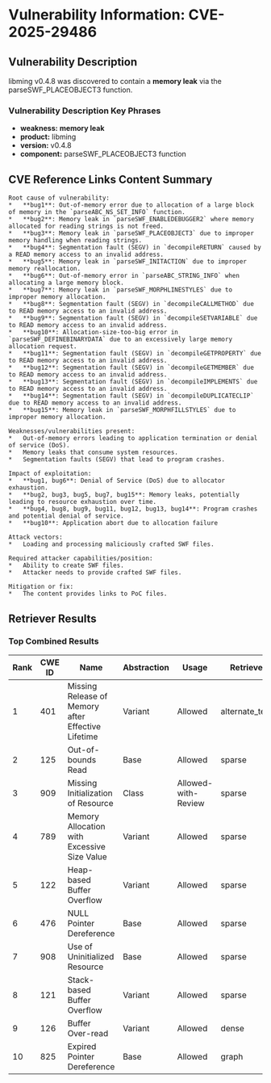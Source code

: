 # Vulnerability Information: CVE-2025-29486

## Vulnerability Description
libming v0.4.8 was discovered to contain a **memory leak** via the parseSWF_PLACEOBJECT3 function.

### Vulnerability Description Key Phrases
- **weakness:** **memory leak**
- **product:** libming
- **version:** v0.4.8
- **component:** parseSWF_PLACEOBJECT3 function

## CVE Reference Links Content Summary
```
Root cause of vulnerability:
*   **bug1**: Out-of-memory error due to allocation of a large block of memory in the `parseABC_NS_SET_INFO` function.
*   **bug2**: Memory leak in `parseSWF_ENABLEDEBUGGER2` where memory allocated for reading strings is not freed.
*   **bug3**: Memory leak in `parseSWF_PLACEOBJECT3` due to improper memory handling when reading strings.
*   **bug4**: Segmentation fault (SEGV) in `decompileRETURN` caused by a READ memory access to an invalid address.
*   **bug5**: Memory leak in `parseSWF_INITACTION` due to improper memory reallocation.
*   **bug6**: Out-of-memory error in `parseABC_STRING_INFO` when allocating a large memory block.
*   **bug7**: Memory leak in `parseSWF_MORPHLINESTYLES` due to improper memory allocation.
*   **bug8**: Segmentation fault (SEGV) in `decompileCALLMETHOD` due to READ memory access to an invalid address.
*   **bug9**: Segmentation fault (SEGV) in `decompileSETVARIABLE` due to READ memory access to an invalid address.
*   **bug10**: Allocation-size-too-big error in `parseSWF_DEFINEBINARYDATA` due to an excessively large memory allocation request.
*   **bug11**: Segmentation fault (SEGV) in `decompileGETPROPERTY` due to READ memory access to an invalid address.
*   **bug12**: Segmentation fault (SEGV) in `decompileGETMEMBER` due to READ memory access to an invalid address.
*   **bug13**: Segmentation fault (SEGV) in `decompileIMPLEMENTS` due to READ memory access to an invalid address.
*   **bug14**: Segmentation fault (SEGV) in `decompileDUPLICATECLIP` due to READ memory access to an invalid address.
*   **bug15**: Memory leak in `parseSWF_MORPHFILLSTYLES` due to improper memory allocation.

Weaknesses/vulnerabilities present:
*   Out-of-memory errors leading to application termination or denial of service (DoS).
*   Memory leaks that consume system resources.
*   Segmentation faults (SEGV) that lead to program crashes.

Impact of exploitation:
*   **bug1, bug6**: Denial of Service (DoS) due to allocator exhaustion.
*   **bug2, bug3, bug5, bug7, bug15**: Memory leaks, potentially leading to resource exhaustion over time.
*   **bug4, bug8, bug9, bug11, bug12, bug13, bug14**: Program crashes and potential denial of service.
*   **bug10**: Application abort due to allocation failure

Attack vectors:
*   Loading and processing maliciously crafted SWF files.

Required attacker capabilities/position:
*   Ability to create SWF files.
*   Attacker needs to provide crafted SWF files.

Mitigation or fix:
*   The content provides links to PoC files.
```

## Retriever Results

### Top Combined Results

| Rank | CWE ID | Name | Abstraction | Usage  | Retrievers | Individual Scores |
|------|--------|------|-------------|-------|------------|-------------------|
| 1 | 401 | Missing Release of Memory after Effective Lifetime | Variant | Allowed | alternate_terms | 1.000 |
| 2 | 125 | Out-of-bounds Read | Base | Allowed | sparse | 0.107 |
| 3 | 909 | Missing Initialization of Resource | Class | Allowed-with-Review | sparse | 0.095 |
| 4 | 789 | Memory Allocation with Excessive Size Value | Variant | Allowed | sparse | 0.093 |
| 5 | 122 | Heap-based Buffer Overflow | Variant | Allowed | sparse | 0.092 |
| 6 | 476 | NULL Pointer Dereference | Base | Allowed | sparse | 0.090 |
| 7 | 908 | Use of Uninitialized Resource | Base | Allowed | sparse | 0.089 |
| 8 | 121 | Stack-based Buffer Overflow | Variant | Allowed | sparse | 0.088 |
| 9 | 126 | Buffer Over-read | Variant | Allowed | dense | 0.464 |
| 10 | 825 | Expired Pointer Dereference | Base | Allowed | graph | 0.002 |

